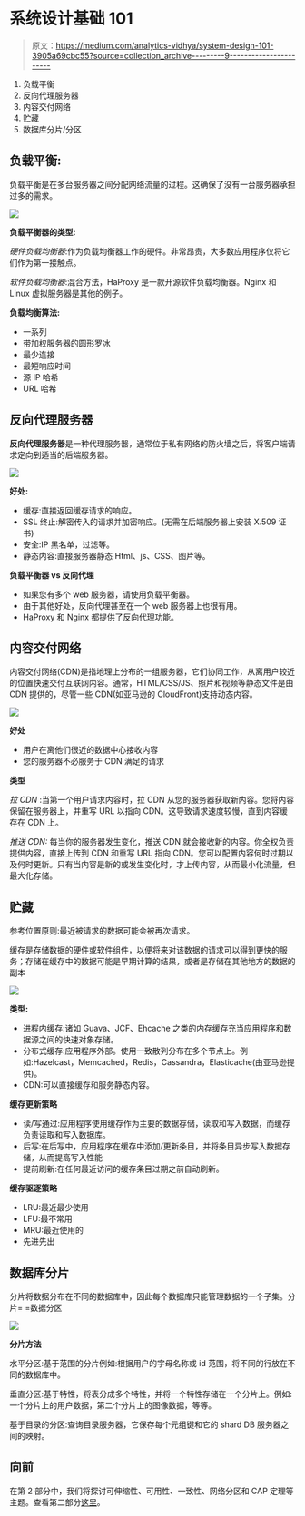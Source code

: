 # 系统设计基础 101

> 原文：<https://medium.com/analytics-vidhya/system-design-101-3905a69cbc55?source=collection_archive---------9----------------------->

1.  负载平衡
2.  反向代理服务器
3.  内容交付网络
4.  贮藏
5.  数据库分片/分区

## 负载平衡:

负载平衡是在多台服务器之间分配网络流量的过程。这确保了没有一台服务器承担过多的需求。

![](img/016d444f0f188b10363d89723786e789.png)

**负载平衡器的类型:**

*硬件负载均衡器*:作为负载均衡器工作的硬件。非常昂贵，大多数应用程序仅将它们作为第一接触点。

*软件负载均衡器*:混合方法，HaProxy 是一款开源软件负载均衡器。Nginx 和 Linux 虚拟服务器是其他的例子。

**负载均衡算法:**

*   一系列
*   带加权服务器的圆形罗冰
*   最少连接
*   最短响应时间
*   源 IP 哈希
*   URL 哈希

## 反向代理服务器

**反向代理服务器**是一种代理服务器，通常位于私有网络的防火墙之后，将客户端请求定向到适当的后端服务器。

![](img/6251356f5239b044c7effbbaa851b31b.png)

**好处:**

*   缓存:直接返回缓存请求的响应。
*   SSL 终止:解密传入的请求并加密响应。(无需在后端服务器上安装 X.509 证书)
*   安全:IP 黑名单，过滤等。
*   静态内容:直接服务器静态 Html、js、CSS、图片等。

**负载平衡器 vs 反向代理**

*   如果您有多个 web 服务器，请使用负载平衡器。
*   由于其他好处，反向代理甚至在一个 web 服务器上也很有用。
*   HaProxy 和 Nginx 都提供了反向代理功能。

## 内容交付网络

内容交付网络(CDN)是指地理上分布的一组服务器，它们协同工作，从离用户较近的位置快速交付互联网内容。通常，HTML/CSS/JS、照片和视频等静态文件是由 CDN 提供的，尽管一些 CDN(如亚马逊的 CloudFront)支持动态内容。

![](img/9d2f359a1171dd4627c13e570b0f6912.png)

**好处**

*   用户在离他们很近的数据中心接收内容
*   您的服务器不必服务于 CDN 满足的请求

**类型**

*拉 CDN* :当第一个用户请求内容时，拉 CDN 从您的服务器获取新内容。您将内容保留在服务器上，并重写 URL 以指向 CDN。这导致请求速度较慢，直到内容缓存在 CDN 上。

*推送 CDN:* 每当你的服务器发生变化，推送 CDN 就会接收新的内容。你全权负责提供内容，直接上传到 CDN 和重写 URL 指向 CDN。您可以配置内容何时过期以及何时更新。只有当内容是新的或发生变化时，才上传内容，从而最小化流量，但最大化存储。

## 贮藏

参考位置原则:最近被请求的数据可能会被再次请求。

缓存是存储数据的硬件或软件组件，以便将来对该数据的请求可以得到更快的服务；存储在缓存中的数据可能是早期计算的结果，或者是存储在其他地方的数据的副本

![](img/7810e0c3ea9b0880a45e336adcbcf24c.png)

**类型:**

*   进程内缓存:诸如 Guava、JCF、Ehcache 之类的内存缓存充当应用程序和数据源之间的快速对象存储。
*   分布式缓存:应用程序外部。使用一致散列分布在多个节点上。例如:Hazelcast，Memcached，Redis，Cassandra，Elasticache(由亚马逊提供)。
*   CDN:可以直接缓存和服务静态内容。

**缓存更新策略**

*   读/写通过:应用程序使用缓存作为主要的数据存储，读取和写入数据，而缓存负责读取和写入数据库。
*   后写:在后写中，应用程序在缓存中添加/更新条目，并将条目异步写入数据存储，从而提高写入性能
*   提前刷新:在任何最近访问的缓存条目过期之前自动刷新。

**缓存驱逐策略**

*   LRU:最近最少使用
*   LFU:最不常用
*   MRU:最近使用的
*   先进先出

## 数据库分片

分片将数据分布在不同的数据库中，因此每个数据库只能管理数据的一个子集。分片= =数据分区

![](img/8376a0ca89737893d0131d36419c5a82.png)

**分片方法**

水平分区:基于范围的分片例如:根据用户的字母名称或 id 范围，将不同的行放在不同的数据库中。

垂直分区:基于特性，将表分成多个特性，并将一个特性存储在一个分片上。例如:一个分片上的用户数据，第二个分片上的图像数据，等等。

基于目录的分区:查询目录服务器，它保存每个元组键和它的 shard DB 服务器之间的映射。

## 向前

在第 2 部分中，我们将探讨可伸缩性、可用性、一致性、网络分区和 CAP 定理等主题。查看第二部分[这里](/@rajagoyal815/system-design-basics-101-2-453c9fd7fa64)。
